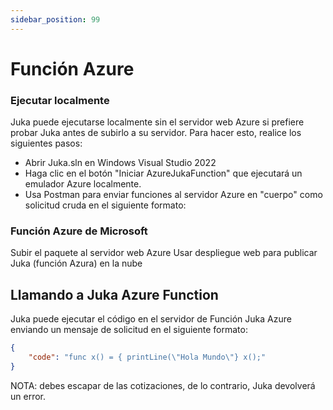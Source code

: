 ```yaml
---
sidebar_position: 99
---
```


# Función Azure

### Ejecutar localmente
Juka puede ejecutarse localmente sin el servidor web Azure si prefiere probar Juka antes de subirlo a su servidor. Para hacer esto, realice los siguientes pasos:
- Abrir Juka.sln en Windows Visual Studio 2022
- Haga clic en el botón "Iniciar AzureJukaFunction" que ejecutará un emulador Azure localmente.
- Usa Postman para enviar funciones al servidor Azure en "cuerpo" como solicitud cruda en el siguiente formato:


### Función Azure de Microsoft
Subir el paquete al servidor web Azure Usar despliegue web para publicar Juka (función Azura) en la nube

## Llamando a Juka Azure Function

Juka puede ejecutar el código en el servidor de Función Juka Azure enviando un mensaje de solicitud en el siguiente formato:

```json
{
    "code": "func x() = { printLine(\"Hola Mundo\"} x();"
}
```

NOTA: debes escapar de las cotizaciones, de lo contrario, Juka devolverá un error.